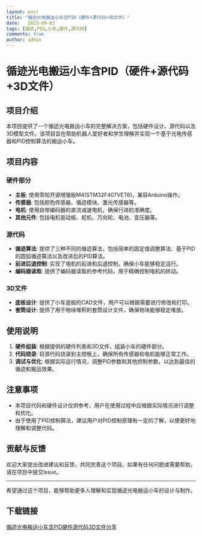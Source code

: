 ```yaml
---
layout: post
title: "循迹光电搬运小车含PID（硬件+源代码+3D文件）"
date:   2023-09-03
tags: [循迹,PID,小车,硬件,源代码]
comments: true
author: admin
---
```

# 循迹光电搬运小车含PID（硬件+源代码+3D文件）

## 项目介绍

本项目提供了一个循迹光电搬运小车的完整解决方案，包括硬件设计、源代码以及3D模型文件。该项目旨在帮助机器人爱好者和学生理解并实现一个基于光电传感器和PID控制算法的搬运小车。

## 项目内容

### 硬件部分

- **主板**: 使用零知开源增强板M4(STM32F407VET6)，兼容Arduino操作。
- **传感器**: 包括颜色传感器、循迹模块、激光传感器等。
- **电机**: 使用自带编码器的直流减速电机，确保行进的准确度。
- **其他元件**: 包括电机驱动板、舵机、万向轮、电池、变压器等。

### 源代码

- **循迹算法**: 提供了三种不同的循迹算法，包括简单的固定值调整算法、基于PID的圆弧循迹算法以及改进后的PID算法。
- **前进后退控制**: 实现了电机的前进和后退控制，确保小车能够稳定运行。
- **编码器读取**: 提供了编码器读取的参考代码，用于精确控制电机的转动。

### 3D文件

- **底板设计**: 提供了小车底板的CAD文件，用户可以根据需要进行修改和打印。
- **套筒设计**: 提供了用于物块堆积的套筒设计文件，确保物块能够稳定堆放。

## 使用说明

1. **硬件组装**: 根据提供的硬件列表和3D文件，组装小车的硬件部分。
2. **代码烧录**: 将源代码烧录到主控板上，确保所有传感器和电机能够正常工作。
3. **调试与优化**: 根据实际运行情况，调整PID参数和其他控制参数，以达到最佳的循迹和搬运效果。

## 注意事项

- 本项目代码和硬件设计仅供参考，用户在使用过程中应根据实际情况进行调整和优化。
- 由于使用了PID控制算法，建议用户对PID控制原理有一定的了解，以便更好地理解和调整代码。

## 贡献与反馈

欢迎大家提出改进建议和反馈，共同完善这个项目。如果有任何问题或需要帮助，请在项目中提交Issue。

---

希望通过这个项目，能够帮助更多人理解和实现循迹光电搬运小车的设计与制作。

## 下载链接

[循迹光电搬运小车含PID硬件源代码3D文件分享](https://pan.quark.cn/s/bab6b38b24dd)